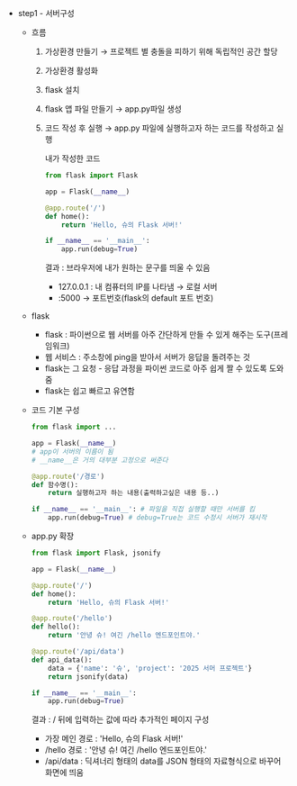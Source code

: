 - step1 - 서버구성
    - 흐름
        1. 가상환경 만들기 → 프로젝트 별 충돌을 피하기 위해 독립적인 공간 할당
        2. 가상환경 활성화
        3. flask 설치
        4. flask 앱 파일 만들기 → app.py파일 생성
        5. 코드 작성 후 실행 → app.py 파일에 실행하고자 하는 코드를 작성하고 실행
            
            내가 작성한 코드 
            
            ```python
            from flask import Flask
            
            app = Flask(__name__)
            
            @app.route('/')
            def home():
                return 'Hello, 슈의 Flask 서버!'
            
            if __name__ == '__main__':
                app.run(debug=True)
            ```
            
            결과 : 브라우저에 내가 원하는 문구를 띄울 수 있음
            
            - 127.0.0.1 : 내 컴퓨터의 IP를 나타냄 → 로컬 서버
            - :5000 → 포트번호(flask의 default 포트 번호)
    - flask
        - flask : 파이썬으로 웹 서버를 아주 간단하게 만들 수 있게 해주는 도구(프레임워크)
        - 웹 서비스 : 주소창에 ping을 받아서 서버가 응답을 돌려주는 것
        - flask는 그 요청 - 응답 과정을 파이썬 코드로 아주 쉽게 짤 수 있도록 도와줌
        - flask는 쉽고 빠르고 유연함
    - 코드 기본 구성
        
        ```python
        from flask import ...
        
        app = Flask(__name__) 
        # app이 서버의 이름이 됨
        # __name__은 거의 대부분 고정으로 써준다
        
        @app.route('/경로')
        def 함수명():
        	return 실행하고자 하는 내용(출력하고싶은 내용 등..)
        
        if __name__ == '__main__': # 파일을 직접 실행할 때만 서버를 킴
        	app.run(debug=True) # debug=True는 코드 수정시 서버가 재시작
        ```
        
    - app.py 확장
        
        ```python
        from flask import Flask, jsonify
        
        app = Flask(__name__)
        
        @app.route('/')
        def home():
            return 'Hello, 슈의 Flask 서버!'
        
        @app.route('/hello')
        def hello():
            return '안녕 슈! 여긴 /hello 엔드포인트야.'
        
        @app.route('/api/data')
        def api_data():
            data = {'name': '슈', 'project': '2025 서머 프로젝트'}
            return jsonify(data)
        
        if __name__ == '__main__':
            app.run(debug=True)
        ```
        
        결과 : / 뒤에 입력하는 값에 따라 추가적인 페이지 구성
        - 가장 메인 경로 : 'Hello, 슈의 Flask 서버!'
        - /hello 경로 : '안녕 슈! 여긴 /hello 엔드포인트야.'
        - /api/data : 딕셔너리 형태의 data를 JSON 형태의 자료형식으로 바꾸어 화면에 띄움